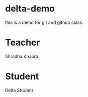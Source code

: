 # delta-demo
this is a demo for git and github class.
# Teacher 
Shradha Khapra
# Student
Delta Student